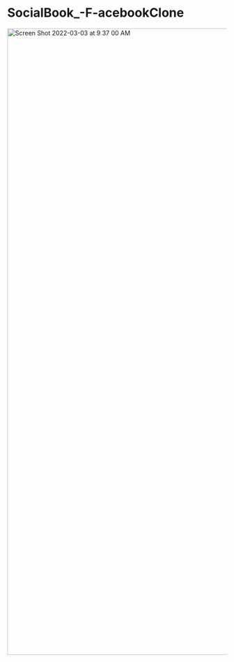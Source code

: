 # SocialBook_-F-acebookClone
<img width="1440" alt="Screen Shot 2022-03-03 at 9 37 00 AM" src="https://user-images.githubusercontent.com/64165035/156518304-f8b9d2e3-f859-449b-8709-9e9b389ed084.png">
